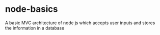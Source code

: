 # node-basics
A basic MVC architecture of node js which accepts user inputs and stores the information in a database
